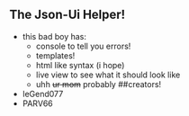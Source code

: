 ## The Json-Ui Helper!
   - this bad boy has:
     - console to tell you errors!
     - templates!
     - html like syntax (i hope)
     - live view to see what it should look like
     - uhh ~~ur mom~~ probably
##creators!
  - leGend077
  - PARV66
